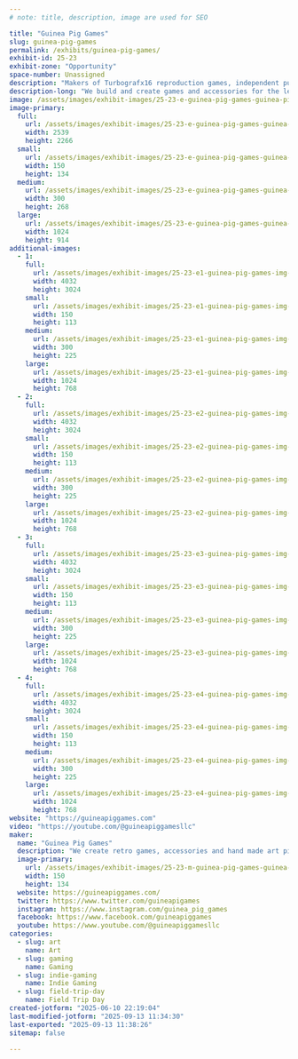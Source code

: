```yaml
---
# note: title, description, image are used for SEO

title: "Guinea Pig Games"
slug: guinea-pig-games
permalink: /exhibits/guinea-pig-games/
exhibit-id: 25-23
exhibit-zone: "Opportunity"
space-number: Unassigned
description: "Makers of Turbografx16 reproduction games, independent publisher and creator of handmade accessories"
description-long: "We build and create games and accessories for the legendary Turbografx 16 gaming console. We also sell, make accessories and hand made art to enhance your retro gaming collection!"
image: /assets/images/exhibit-images/25-23-e-guinea-pig-games-guinea-pig-games-llc-logo-v2-2576-300x268.png
image-primary: 
  full:
    url: /assets/images/exhibit-images/25-23-e-guinea-pig-games-guinea-pig-games-llc-logo-v2-2576-full.png
    width: 2539
    height: 2266
  small:
    url: /assets/images/exhibit-images/25-23-e-guinea-pig-games-guinea-pig-games-llc-logo-v2-2576-150x134.png
    width: 150
    height: 134
  medium:
    url: /assets/images/exhibit-images/25-23-e-guinea-pig-games-guinea-pig-games-llc-logo-v2-2576-300x268.png
    width: 300
    height: 268
  large:
    url: /assets/images/exhibit-images/25-23-e-guinea-pig-games-guinea-pig-games-llc-logo-v2-2576-1024x914.png
    width: 1024
    height: 914
additional-images: 
  - 1:
    full:
      url: /assets/images/exhibit-images/25-23-e1-guinea-pig-games-img-7942-full.jpeg
      width: 4032
      height: 3024
    small:
      url: /assets/images/exhibit-images/25-23-e1-guinea-pig-games-img-7942-150x113.jpeg
      width: 150
      height: 113
    medium:
      url: /assets/images/exhibit-images/25-23-e1-guinea-pig-games-img-7942-300x225.jpeg
      width: 300
      height: 225
    large:
      url: /assets/images/exhibit-images/25-23-e1-guinea-pig-games-img-7942-1024x768.jpeg
      width: 1024
      height: 768
  - 2:
    full:
      url: /assets/images/exhibit-images/25-23-e2-guinea-pig-games-img-7941-full.jpeg
      width: 4032
      height: 3024
    small:
      url: /assets/images/exhibit-images/25-23-e2-guinea-pig-games-img-7941-150x113.jpeg
      width: 150
      height: 113
    medium:
      url: /assets/images/exhibit-images/25-23-e2-guinea-pig-games-img-7941-300x225.jpeg
      width: 300
      height: 225
    large:
      url: /assets/images/exhibit-images/25-23-e2-guinea-pig-games-img-7941-1024x768.jpeg
      width: 1024
      height: 768
  - 3:
    full:
      url: /assets/images/exhibit-images/25-23-e3-guinea-pig-games-img-7879-full.jpeg
      width: 4032
      height: 3024
    small:
      url: /assets/images/exhibit-images/25-23-e3-guinea-pig-games-img-7879-150x113.jpeg
      width: 150
      height: 113
    medium:
      url: /assets/images/exhibit-images/25-23-e3-guinea-pig-games-img-7879-300x225.jpeg
      width: 300
      height: 225
    large:
      url: /assets/images/exhibit-images/25-23-e3-guinea-pig-games-img-7879-1024x768.jpeg
      width: 1024
      height: 768
  - 4:
    full:
      url: /assets/images/exhibit-images/25-23-e4-guinea-pig-games-img-6874-full.jpeg
      width: 4032
      height: 3024
    small:
      url: /assets/images/exhibit-images/25-23-e4-guinea-pig-games-img-6874-150x113.jpeg
      width: 150
      height: 113
    medium:
      url: /assets/images/exhibit-images/25-23-e4-guinea-pig-games-img-6874-300x225.jpeg
      width: 300
      height: 225
    large:
      url: /assets/images/exhibit-images/25-23-e4-guinea-pig-games-img-6874-1024x768.jpeg
      width: 1024
      height: 768
website: "https://guineapiggames.com"
video: "https://youtube.com/@guineapiggamesllc"
maker: 
  name: "Guinea Pig Games"
  description: "We create retro games, accessories and hand made art pieces to enhance your retro gaming collections."
  image-primary:
    url: /assets/images/exhibit-images/25-23-m-guinea-pig-games-guinea-pig-games-llc-logo-v2-150x134.png
    width: 150
    height: 134
  website: https://guineapiggames.com/
  twitter: https://www.twitter.com/guineapigames
  instagram: https://www.instagram.com/guinea_pig_games
  facebook: https://www.facebook.com/guineapiggames
  youtube: https://www.youtube.com/@guineapiggamesllc
categories: 
  - slug: art
    name: Art
  - slug: gaming
    name: Gaming
  - slug: indie-gaming
    name: Indie Gaming
  - slug: field-trip-day
    name: Field Trip Day
created-jotform: "2025-06-10 22:19:04"
last-modified-jotform: "2025-09-13 11:34:30"
last-exported: "2025-09-13 11:38:26"
sitemap: false

---
```

